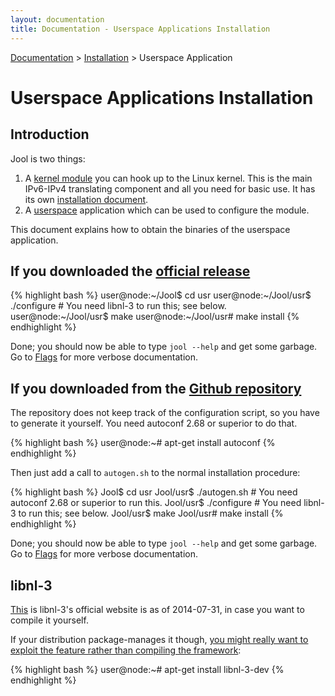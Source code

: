 ```yaml
---
layout: documentation
title: Documentation - Userspace Applications Installation
---
```


[Documentation](doc-index.html) > [Installation](doc-index.html#installation) > Userspace Application

# Userspace Applications Installation

## Introduction

Jool is two things:

1. A <a href="https://en.wikipedia.org/wiki/Loadable_kernel_module" target="_blank">kernel module</a> you can hook up to the Linux kernel. This is the main IPv6-IPv4 translating component and all you need for basic use. It has its own [installation document](mod-install.html).
2. A <a href="https://en.wikipedia.org/wiki/User_space" target="_blank">userspace</a> application which can be used to configure the module.

This document explains how to obtain the binaries of the userspace application.

## If you downloaded the [official release](download.html)

{% highlight bash %}
user@node:~/Jool$ cd usr
user@node:~/Jool/usr$ ./configure # You need libnl-3 to run this; see below.
user@node:~/Jool/usr$ make
user@node:~/Jool/usr# make install
{% endhighlight %}

Done; you should now be able to type `jool --help` and get some garbage. Go to [Flags](usr-flags.html) for more verbose documentation.

## If you downloaded from the <a href="https://github.com/NICMx/NAT64" target="_blank">Github repository</a>

The repository does not keep track of the configuration script, so you have to generate it yourself. You need autoconf 2.68 or superior to do that.

{% highlight bash %}
user@node:~# apt-get install autoconf
{% endhighlight %}

Then just add a call to `autogen.sh` to the normal installation procedure:

{% highlight bash %}
Jool$ cd usr
Jool/usr$ ./autogen.sh # You need autoconf 2.68 or superior to run this.
Jool/usr$ ./configure # You need libnl-3 to run this; see below.
Jool/usr$ make
Jool/usr# make install
{% endhighlight %}

Done; you should now be able to type `jool --help` and get some garbage. Go to [Flags](usr-flags.html) for more verbose documentation.

## libnl-3

<a href="http://www.carisma.slowglass.com/~tgr/libnl/" target="_blank">This</a> is libnl-3's official website is as of 2014-07-31, in case you want to compile it yourself.

If your distribution package-manages it though, <a href="https://github.com/NICMx/NAT64/issues/103" target="_blank">you might really want to exploit the feature rather than compiling the framework</a>:

{% highlight bash %}
user@node:~# apt-get install libnl-3-dev
{% endhighlight %}

